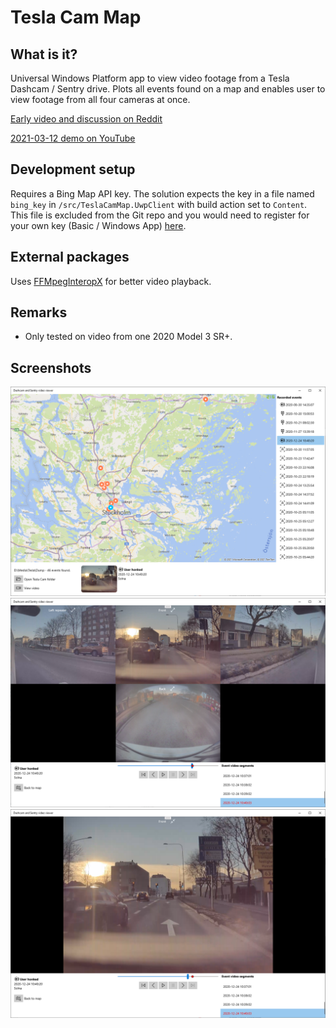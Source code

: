 # Tesla Cam Map
## What is it?
Universal Windows Platform app to view video footage from a Tesla Dashcam / Sentry drive. Plots all events found on a map and enables user to view footage from all four cameras at once.

[Early video and discussion on Reddit](https://www.reddit.com/r/teslamotors/comments/lxzhv4/i_put_together_a_windows_tesla_cam_viewer_app/)

[2021-03-12 demo on YouTube](https://www.youtube.com/watch?v=TEjPuF42Aq8&t=4s)

## Development setup
Requires a Bing Map API key. The solution expects the key in a file named `bing_key` in `/src/TeslaCamMap.UwpClient` with build action set to `Content`. This file is excluded from the Git repo and you would need to register for your own key (Basic / Windows App) [here](https://www.microsoft.com/en-us/maps/create-a-bing-maps-key).

## External packages
Uses [FFMpegInteropX](https://github.com/ffmpeginteropx/FFmpegInteropX) for better video playback.

## Remarks
* Only tested on video from one 2020 Model 3 SR+.

## Screenshots
![Map view](https://github.com/grankko/TeslaCamMap/raw/main/screenshot_map.png)
![Video view](https://github.com/grankko/TeslaCamMap/raw/main/screenshot_video.png)
![Full video view](https://github.com/grankko/TeslaCamMap/raw/main/screenshot_video_full.png)
